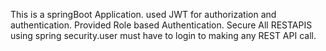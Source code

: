 This is a springBoot Application.
used JWT for authorization and authentication.
Provided Role based Authentication.
Secure All RESTAPIS using spring security.user must have to login to making any REST API call.
